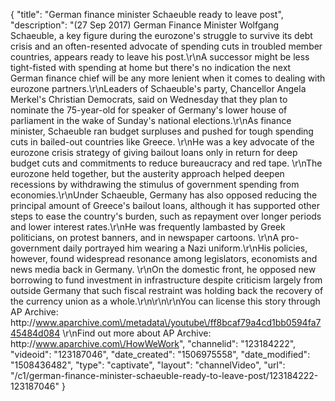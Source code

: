 {
    "title": "German finance minister Schaeuble ready to leave post",
    "description": "(27 Sep 2017) German Finance Minister Wolfgang Schaeuble, a key figure during the eurozone's struggle to survive its debt crisis and an often-resented advocate of spending cuts in troubled member countries, appears ready to leave his post.\r\nA successor might be less tight-fisted with spending at home but there's no indication the next German finance chief will be any more lenient when it comes to dealing with eurozone partners.\r\nLeaders of Schaeuble's party, Chancellor Angela Merkel's Christian Democrats, said on Wednesday that they plan to nominate the 75-year-old for speaker of Germany's lower house of parliament in the wake of Sunday's national elections.\r\nAs finance minister, Schaeuble ran budget surpluses and pushed for tough spending cuts in bailed-out countries like Greece. \r\nHe was a key advocate of the eurozone crisis strategy of giving bailout loans only in return for deep budget cuts and commitments to reduce bureaucracy and red tape. \r\nThe eurozone held together, but the austerity approach helped deepen recessions by withdrawing the stimulus of government spending from economies.\r\nUnder Schaeuble, Germany has also opposed reducing the principal amount of Greece's bailout loans, although it has supported other steps to ease the country's burden, such as repayment over longer periods and lower interest rates.\r\nHe was frequently lambasted by Greek politicians, on protest banners, and in newspaper cartoons. \r\nA pro-government daily portrayed him wearing a Nazi uniform.\r\nHis policies, however, found widespread resonance among legislators, economists and news media back in Germany. \r\nOn the domestic front, he opposed new borrowing to fund investment in infrastructure despite criticism largely from outside Germany that such fiscal restraint was holding back the recovery of the currency union as a whole.\r\n\r\n\r\nYou can license this story through AP Archive: http:\/\/www.aparchive.com\/metadata\/youtube\/ff8bcaf79a4cd1bb0594fa745484d084 \r\nFind out more about AP Archive: http:\/\/www.aparchive.com\/HowWeWork",
    "channelid": "123184222",
    "videoid": "123187046",
    "date_created": "1506975558",
    "date_modified": "1508436482",
    "type": "captivate",
    "layout": "channelVideo",
    "url": "\/c1\/german-finance-minister-schaeuble-ready-to-leave-post\/123184222-123187046"
}